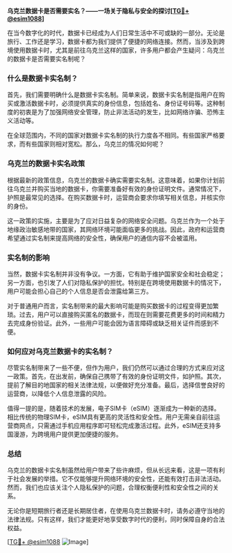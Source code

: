 **乌克兰数据卡是否需要实名？——一场关于隐私与安全的探讨[[TG💪+ @esim1088](https://t.me/s/esim1088)]**

在当今数字化的时代，数据卡已经成为人们日常生活中不可或缺的一部分。无论是旅行、工作还是学习，数据卡都为我们提供了便捷的网络连接。然而，当涉及到跨境使用数据卡时，尤其是前往乌克兰这样的国家，许多用户都会产生疑问：乌克兰的数据卡是否需要实名制呢？

### **什么是数据卡实名制？**

首先，我们需要明确什么是数据卡实名制。简单来说，数据卡实名制是指用户在购买或激活数据卡时，必须提供真实的身份信息，包括姓名、身份证号码等。这种制度的初衷是为了加强网络安全管理，防止非法活动的发生，比如网络诈骗、恐怖主义活动等。

在全球范围内，不同的国家对数据卡实名制的执行力度各不相同。有些国家严格要求，而有些国家则相对宽松。那么，乌克兰的情况如何呢？

### **乌克兰的数据卡实名政策**

根据最新的政策信息，乌克兰的数据卡确实需要实名制。这意味着，如果你计划前往乌克兰并购买当地的数据卡，你需要准备好有效的身份证明文件。通常情况下，护照是最常见的选择。在购买数据卡时，运营商会要求你填写相关信息，并核实你的身份。

这一政策的实施，主要是为了应对日益复杂的网络安全问题。乌克兰作为一个处于地缘政治敏感地带的国家，其网络环境可能面临更多的挑战。因此，政府和运营商希望通过实名制来提高网络的安全性，确保用户的通信内容不会被滥用。

### **实名制的影响**

当然，数据卡实名制并非没有争议。一方面，它有助于维护国家安全和社会稳定；另一方面，也引发了人们对隐私保护的担忧。特别是在跨境使用数据卡的情况下，用户可能会担心自己的个人信息是否会泄露给第三方。

对于普通用户而言，实名制带来的最大影响可能是购买数据卡的过程变得更加繁琐。过去，用户可以直接购买匿名的数据卡，而现在则需要花费更多的时间和精力去完成身份验证。此外，一些用户可能会因为语言障碍或缺乏相关证件而感到不便。

### **如何应对乌克兰数据卡的实名制？**

尽管实名制带来了一些不便，但作为用户，我们仍然可以通过合理的方式来应对这一政策。首先，在出发前，确保自己携带了有效的身份证明文件，如护照。其次，提前了解目的地国家的相关法律法规，以便做好充分准备。最后，选择信誉良好的运营商，以降低个人信息泄露的风险。

值得一提的是，随着技术的发展，电子SIM卡（eSIM）逐渐成为一种新的选择。相比传统的物理SIM卡，eSIM具有更高的灵活性和安全性。用户无需亲自前往运营商网点，只需通过手机应用程序即可轻松完成激活过程。此外，eSIM还支持多国漫游，为跨境用户提供更加便捷的服务。

### **总结**

乌克兰的数据卡实名制虽然给用户带来了些许麻烦，但从长远来看，这是一项有利于社会发展的举措。它不仅能够提升网络环境的安全性，还能有效打击非法活动。然而，我们也应该关注个人隐私保护的问题，合理权衡便利性和安全性之间的关系。

无论你是短期旅行者还是长期居住者，在使用乌克兰数据卡时，请务必遵守当地的法律法规。只有这样，我们才能更好地享受数字时代的便利，同时保障自身的合法权益。

[[TG💪+ @esim1088](https://t.me/s/esim1088) ![Image](https://i.postimg.cc/4NQfJmqS/Snipaste-2025-05-13-00-14-12.png)]